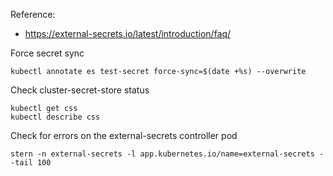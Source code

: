 Reference:
- https://external-secrets.io/latest/introduction/faq/

Force secret sync
```
kubectl annotate es test-secret force-sync=$(date +%s) --overwrite
```

Check cluster-secret-store status
```
kubectl get css
kubectl describe css
```

Check for errors on the external-secrets controller pod
```
stern -n external-secrets -l app.kubernetes.io/name=external-secrets --tail 100
```
